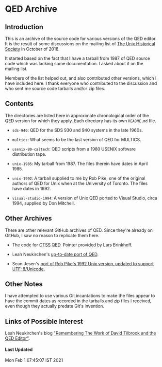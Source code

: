 # QED Archive

## Introduction

This is an archive of the source code for various versions of
the QED editor.  It is the result of some discussions on the
mailing list of [The Unix Historical Society](http://www.tuhs.org)
in October of 2018.

It started based on the fact that I have a tarball from 1987 of
QED source code which was lacking some documentation. I asked about
it on the mailing list.

Members of the list helped out, and also contributed other versions,
which I have included here. I thank everyone who contributed to the
discussion and who sent me source code tarballs and/or zip files.

## Contents

The directories are listed here in approximate chronological order
of the QED version for which they apply. Each directory has its
own `README.md` file.

* `sds-940`: QED for the SDS 930 and 940 systems in the late 1960s.

* `multics`: What seems to be the last version of QED for MULTICS.

* `usenix-80-caltech`: QED scripts from a 1980 USENIX software
distribution tape.

* `unix-1985`: My tarball from 1987. The files therein have dates
in April 1985.

* `unix-1992`: A tarball supplied to me by Rob Pike, one of the original
authors of QED for Unix when at the University of Toronto. The files
have dates in 1992.

* `visual-studio-1994`: A version of Unix QED ported to Visual Studio, circa
1994, supplied by Don Mitchell.

## Other Archives

There are other relevant GitHub archives of QED. Since they're already
on GitHub, I saw no reason to replicate them here.

* The code for [CTSS QED](https://github.com/rcornwell/ctss/tree/master/src/edit). 
Pointer provided by Lars Brinkhoff.

* Leah Neukirchen's
[up-to-date port of QED](https://github.com/chneukirchen/qed-caltech).

* Sean Jesen's [port of Rob Pike's 1992 Unix version, updated to support
UTF-8/Unicode](https://github.com/phonologus/QED).

## Other Notes

I have attempted to use various Git incantations to make the files
appear to have the commit dates as recorded in the tarballs and zip
files I received, even though they actually predate Git's invention.

## Links of Possible Interest

Leah Neukirchen's blog ["Remembering The Work of David Tilbrook and the
QED Editor"](https://leahneukirchen.org/blog/archive/2021/01/remembering-the-work-of-david-m-tilbrook-and-the-qed-editor.html).

#### Last Updated

Mon Feb  1 07:45:07 IST 2021
